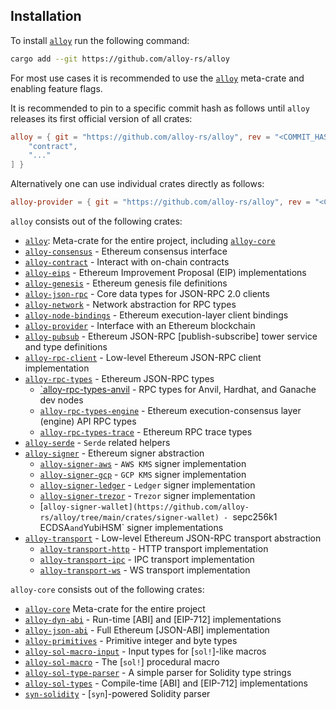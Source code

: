 ## Installation

To install [`alloy`](https://github.com/alloy-rs/alloy) run the following command:

```sh
cargo add --git https://github.com/alloy-rs/alloy
```

For most use cases it is recommended to use the [`alloy`](https://github.com/alloy-rs/alloy/tree/main/crates/alloy) meta-crate and enabling feature flags.

It is recommended to pin to a specific commit hash as follows until `alloy` releases its first official version of all crates:

```toml
alloy = { git = "https://github.com/alloy-rs/alloy", rev = "<COMMIT_HASH>", features = [
    "contract",
    "..."
] }
```

Alternatively one can use individual crates directly as follows:

```toml
alloy-provider = { git = "https://github.com/alloy-rs/alloy", rev = "<COMMIT_HASH>" }
```

`alloy` consists out of the following crates:

- [`alloy`](https://github.com/alloy-rs/alloy/tree/main/crates/alloy): Meta-crate for the entire project, including [`alloy-core`](https://github.com/alloy-rs/core/tree/main/crates/core)
- [`alloy-consensus`](https://github.com/alloy-rs/alloy/tree/main/crates/consensus) - Ethereum consensus interface
- [`alloy-contract`](https://github.com/alloy-rs/alloy/tree/main/crates/contract) - Interact with on-chain contracts
- [`alloy-eips`](https://github.com/alloy-rs/alloy/tree/main/crates/eips) - Ethereum Improvement Proposal (EIP) implementations
- [`alloy-genesis`](https://github.com/alloy-rs/alloy/tree/main/crates/genesis) - Ethereum genesis file definitions
- [`alloy-json-rpc`](https://github.com/alloy-rs/alloy/tree/main/crates/json-rpc) - Core data types for JSON-RPC 2.0 clients
- [`alloy-network`](https://github.com/alloy-rs/alloy/tree/main/crates/network) - Network abstraction for RPC types
- [`alloy-node-bindings`](https://github.com/alloy-rs/alloy/tree/main/crates/node-bindings) - Ethereum execution-layer client bindings
- [`alloy-provider`](https://github.com/alloy-rs/alloy/tree/main/crates/provider) - Interface with an Ethereum blockchain
- [`alloy-pubsub`](https://github.com/alloy-rs/alloy/tree/main/crates/pubsub) - Ethereum JSON-RPC [publish-subscribe] tower service and type definitions
- [`alloy-rpc-client`](https://github.com/alloy-rs/alloy/tree/main/crates/rpc-client) - Low-level Ethereum JSON-RPC client implementation
- [`alloy-rpc-types`](https://github.com/alloy-rs/alloy/tree/main/crates/rpc-types) - Ethereum JSON-RPC types
  - [`alloy-rpc-types-anvil](https://github.com/alloy-rs/alloy/tree/main/crates/rpc-types-anvil) - RPC types for Anvil, Hardhat, and Ganache dev nodes
  - [`alloy-rpc-types-engine`](https://github.com/alloy-rs/alloy/tree/main/crates/rpc-types-engine) - Ethereum execution-consensus layer (engine) API RPC types
  - [`alloy-rpc-types-trace`](https://github.com/alloy-rs/alloy/tree/main/crates/rpc-types-trace) - Ethereum RPC trace types
- [`alloy-serde`](https://github.com/alloy-rs/alloy/tree/main/crates/serde) - `Serde` related helpers
- [`alloy-signer`](https://github.com/alloy-rs/alloy/tree/main/crates/signer) - Ethereum signer abstraction
  - [`alloy-signer-aws`]( https://github.com/alloy-rs/alloy/tree/main/crates/signer-aws) - `AWS KMS` signer implementation
  - [`alloy-signer-gcp`](https://github.com/alloy-rs/alloy/tree/main/crates/signer-gcp) - `GCP KMS` signer implementation
  - [`alloy-signer-ledger`](https://github.com/alloy-rs/alloy/tree/main/crates/signer-ledger) - `Ledger` signer implementation
  - [`alloy-signer-trezor`](https://github.com/alloy-rs/alloy/tree/main/crates/signer-trezor) - `Trezor` signer implementation
  - [`alloy-signer-wallet](https://github.com/alloy-rs/alloy/tree/main/crates/signer-wallet) - `sepc256k1 ECDSA` and `YubiHSM` signer implementations
- [`alloy-transport`](https://github.com/alloy-rs/alloy/tree/main/crates/transport) - Low-level Ethereum JSON-RPC transport abstraction
  - [`alloy-transport-http`](https://github.com/alloy-rs/alloy/tree/main/crates/transport-http) - HTTP transport implementation
  - [`alloy-transport-ipc`](https://github.com/alloy-rs/alloy/tree/main/crates/transport-ipc) - IPC transport implementation
  - [`alloy-transport-ws`](https://github.com/alloy-rs/alloy/tree/main/crates/transport-ws) - WS transport implementation

`alloy-core` consists out of the following crates:

- [`alloy-core`](https://github.com/alloy-rs/core/tree/main/crates/core) Meta-crate for the entire project
- [`alloy-dyn-abi`](https://github.com/alloy-rs/core/tree/main/crates/dyn-abi) - Run-time [ABI] and [EIP-712] implementations
- [`alloy-json-abi`](https://github.com/alloy-rs/core/tree/main/crates/json-abi) - Full Ethereum [JSON-ABI] implementation
- [`alloy-primitives`](https://github.com/alloy-rs/core/tree/main/crates/primitives) - Primitive integer and byte types
- [`alloy-sol-macro-input`](https://github.com/alloy-rs/core/tree/main/crates/sol-macro-input) - Input types for [`sol!`]-like macros
- [`alloy-sol-macro`](https://github.com/alloy-rs/core/tree/main/crates/sol-macro) - The [`sol!`] procedural macro
- [`alloy-sol-type-parser`](https://github.com/alloy-rs/core/tree/main/crates/sol-type-parser) - A simple parser for Solidity type strings
- [`alloy-sol-types`](https://github.com/alloy-rs/core/tree/main/crates/sol-types) - Compile-time [ABI] and [EIP-712] implementations
- [`syn-solidity`](https://github.com/alloy-rs/core/tree/main/crates/syn-solidity) - [`syn`]-powered Solidity parser
